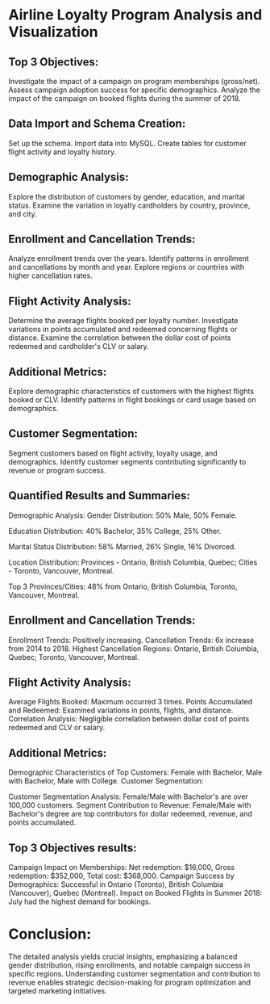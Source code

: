 # Airline Loyalty Program Analysis and Visualization

## Top 3 Objectives:

Investigate the impact of a campaign on program memberships (gross/net).
Assess campaign adoption success for specific demographics.
Analyze the impact of the campaign on booked flights during the summer of 2018.

## Data Import and Schema Creation:

Set up the schema.
Import data into MySQL.
Create tables for customer flight activity and loyalty history.

## Demographic Analysis:

Explore the distribution of customers by gender, education, and marital status.
Examine the variation in loyalty cardholders by country, province, and city.

## Enrollment and Cancellation Trends:

Analyze enrollment trends over the years.
Identify patterns in enrollment and cancellations by month and year.
Explore regions or countries with higher cancellation rates.

## Flight Activity Analysis:

Determine the average flights booked per loyalty number.
Investigate variations in points accumulated and redeemed concerning flights or distance.
Examine the correlation between the dollar cost of points redeemed and cardholder's CLV or salary.

## Additional Metrics:

Explore demographic characteristics of customers with the highest flights booked or CLV.
Identify patterns in flight bookings or card usage based on demographics.

## Customer Segmentation:

Segment customers based on flight activity, loyalty usage, and demographics.
Identify customer segments contributing significantly to revenue or program success.


## Quantified Results and Summaries:

Demographic Analysis:
Gender Distribution: 50% Male, 50% Female.

Education Distribution: 40% Bachelor, 35% College, 25% Other.

Marital Status Distribution: 58% Married, 26% Single, 16% Divorced.

Location Distribution: Provinces - Ontario, British Columbia, Quebec; Cities - Toronto, Vancouver, Montreal.

Top 3 Provinces/Cities: 48% from Ontario, British Columbia, Toronto, Vancouver, Montreal.

## Enrollment and Cancellation Trends:

Enrollment Trends: Positively increasing.
Cancellation Trends: 6x increase from 2014 to 2018.
Highest Cancellation Regions: Ontario, British Columbia, Quebec; Toronto, Vancouver, Montreal.

## Flight Activity Analysis:

Average Flights Booked: Maximum occurred 3 times.
Points Accumulated and Redeemed: Examined variations in points, flights, and distance.
Correlation Analysis: Negligible correlation between dollar cost of points redeemed and CLV or salary.

## Additional Metrics:

Demographic Characteristics of Top Customers: Female with Bachelor, Male with Bachelor, Male with College.
Customer Segmentation:

Customer Segmentation Analysis: Female/Male with Bachelor's are over 100,000 customers.
Segment Contribution to Revenue: Female/Male with Bachelor's degree are top contributors for dollar redeemed, revenue, and points accumulated.

## Top 3 Objectives results:

Campaign Impact on Memberships: Net redemption: $16,000, Gross redemption: $352,000, Total cost: $368,000.
Campaign Success by Demographics: Successful in Ontario (Toronto), British Columbia (Vancouver), Quebec (Montreal).
Impact on Booked Flights in Summer 2018: July had the highest demand for bookings.

# Conclusion:

The detailed analysis yields crucial insights, emphasizing a balanced gender distribution, rising enrollments, and notable campaign success in specific regions. Understanding customer segmentation and contribution to revenue enables strategic decision-making for program optimization and targeted marketing initiatives.
